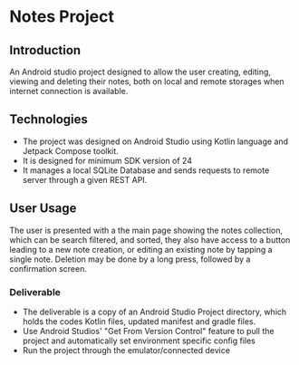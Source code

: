 # Notes Project

## Introduction
An Android studio project designed to allow the user creating, editing, viewing and deleting their notes,
both on local and remote storages when internet connection is available.

## Technologies
* The project was designed on Android Studio using Kotlin language and Jetpack Compose toolkit.
* It is designed for minimum SDK version of 24 
* It manages a local SQLite Database and sends requests to remote server through a given REST API. 

## User Usage
The user is presented with a the main page showing the notes collection, which can be search filtered, and sorted,
they also have access to a button leading to a new note creation, or editing an existing note by tapping a single note.
Deletion may be done by a long press, followed by a confirmation screen.

### Deliverable
* The deliverable is a copy of an Android Studio Project directory, which holds the codes Kotlin files, updated manifest and gradle files.
* Use Android Studios' "Get From Version Control" feature to pull the project and automatically set environment specific config files
* Run the project through the emulator/connected device